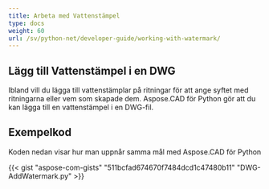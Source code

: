```yaml
---
title: Arbeta med Vattenstämpel
type: docs
weight: 60
url: /sv/python-net/developer-guide/working-with-watermark/
---
```


## **Lägg till Vattenstämpel i en DWG**

Ibland vill du lägga till vattenstämplar på ritningar för att ange syftet med ritningarna eller vem som skapade dem. Aspose.CAD för Python gör att du kan lägga till en vattenstämpel i en DWG-fil.

## Exempelkod

Koden nedan visar hur man uppnår samma mål med Aspose.CAD för Python

{{< gist "aspose-com-gists" "511bcfad674670f7484dcd1c47480b11" "DWG-AddWatermark.py" >}}
